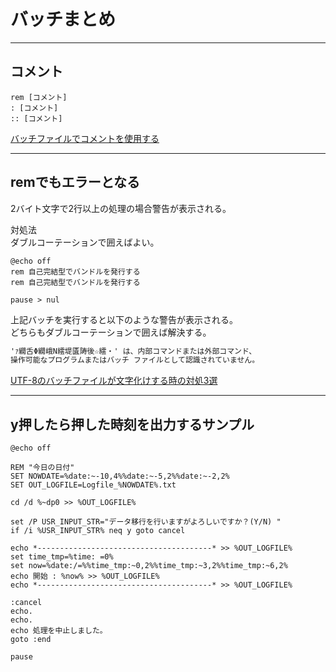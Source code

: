 # バッチまとめ

---

## コメント

``` batch
rem [コメント]
: [コメント]
:: [コメント]
```

[バッチファイルでコメントを使用する](https://jj-blues.com/cms/wantto-usecommentout/)  

---

## remでもエラーとなる

2バイト文字で2行以上の処理の場合警告が表示される。  

対処法  
ダブルコーテーションで囲えばよい。  

``` batch
@echo off
rem 自己完結型でバンドルを発行する
rem 自己完結型でバンドルを発行する

pause > nul
```

上記バッチを実行すると以下のような警告が表示される。  
どちらもダブルコーテーションで囲えば解決する。  

``` txt
'ｧ繝舌Φ繝峨Ν繧堤匱陦後☆繧・' は、内部コマンドまたは外部コマンド、
操作可能なプログラムまたはバッチ ファイルとして認識されていません。
```

[UTF-8のバッチファイルが文字化けする時の対処3選](https://nayutari.com/batch-utf8)  

---

## y押したら押した時刻を出力するサンプル

``` batch
@echo off

REM "今日の日付"
SET NOWDATE=%date:~-10,4%%date:~-5,2%%date:~-2,2%
SET OUT_LOGFILE=Logfile_%NOWDATE%.txt

cd /d %~dp0 >> %OUT_LOGFILE%

set /P USR_INPUT_STR="データ移行を行いますがよろしいですか？(Y/N) " 
if /i %USR_INPUT_STR% neq y goto cancel

echo *---------------------------------------* >> %OUT_LOGFILE%
set time_tmp=%time: =0%
set now=%date:/=%%time_tmp:~0,2%%time_tmp:~3,2%%time_tmp:~6,2%
echo 開始 : %now% >> %OUT_LOGFILE%
echo *---------------------------------------* >> %OUT_LOGFILE%

:cancel
echo.
echo.
echo 処理を中止しました。
goto :end

pause
```
